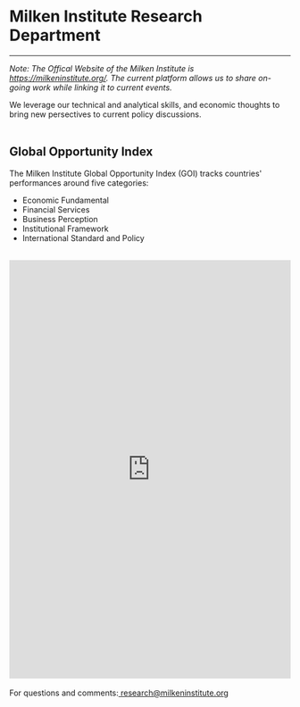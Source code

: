 
<H1><b>Milken Institute Research Department </b></H1><Hr>
<i>Note: The Offical Website of the Milken Institute is <a href="https://milkeninstitute.org" target="_blank">https://milkeninstitute.org/</a>.  The current platform allows us to share on-going work while linking it to current events.</i>

We leverage our technical and analytical skills, and economic thoughts to bring new persectives to current policy discussions.<br><br>

<H2>Global Opportunity Index</H2> 

The Milken Institute Global Opportunity Index (GOI) tracks countries' performances around five categories:
<ul>
  <li>Economic Fundamental</li>
  <li>Financial Services</li>
  <li>Business Perception</li>
  <li>Institutional Framework</li>
  <li>International Standard and Policy</li>
</ul>
<Br>
  
  <iframe src="https://public.tableau.com/views/goi1/Dashboard1?:display_count=y&publish=yes&:origin=viz_share_link" width="100%" height="750" frameborder="0"></iframe>
  
  

<br>
<br>
<Bh>
For questions and comments:<a href="mailto:research@milkeninstitute.org"> research@milkeninstitute.org </a><br> 


